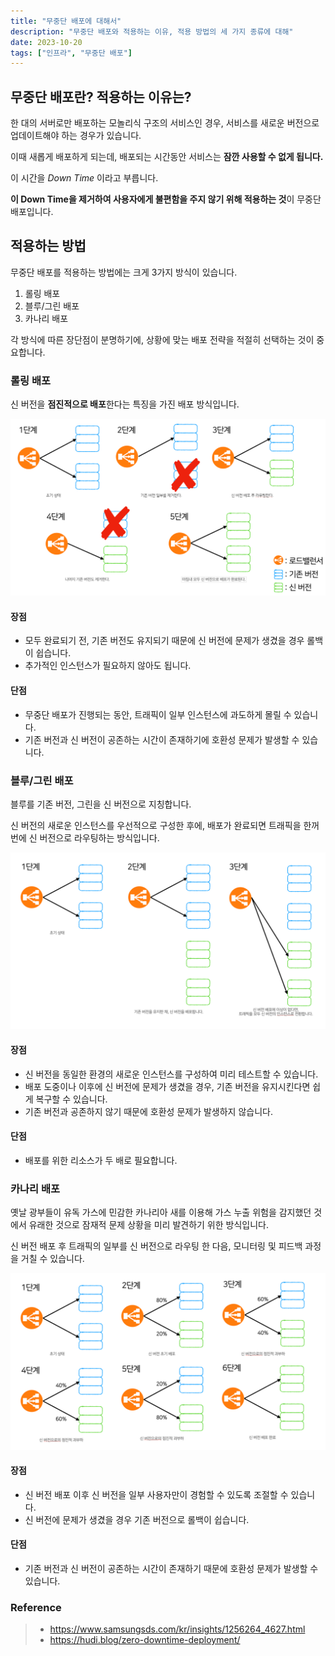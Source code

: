 ```yaml
---
title: "무중단 배포에 대해서"
description: "무중단 배포와 적용하는 이유, 적용 방법의 세 가지 종류에 대해"
date: 2023-10-20
tags: ["인프라", "무중단 배포"]
---
```


## 무중단 배포란? 적용하는 이유는?

한 대의 서버로만 배포하는 모놀리식 구조의 서비스인 경우, 서비스를 새로운 버전으로 업데이트해야 하는 경우가 있습니다.

이때 새롭게 배포하게 되는데, 배포되는 시간동안 서비스는 **잠깐 사용할 수 없게 됩니다.**

이 시간을 *Down Time* 이라고 부릅니다.

**이 Down Time을 제거하여 사용자에게 불편함을 주지 않기 위해 적용하는 것**이 무중단 배포입니다.

## 적용하는 방법

무중단 배포를 적용하는 방법에는 크게 3가지 방식이 있습니다.

1. 롤링 배포
2. 블루/그린 배포
3. 카나리 배포

각 방식에 따른 장단점이 분명하기에, 상황에 맞는 배포 전략을 적절히 선택하는 것이 중요합니다.

### 롤링 배포

신 버전을 **점진적으로 배포**한다는 특징을 가진 배포 방식입니다.

![롤링 배포](Rolling-Deployment.png)

#### 장점

- 모두 완료되기 전, 기존 버전도 유지되기 때문에 신 버전에 문제가 생겼을 경우 롤백이 쉽습니다.
- 추가적인 인스턴스가 필요하지 않아도 됩니다.

#### 단점

- 무중단 배포가 진행되는 동안, 트래픽이 일부 인스턴스에 과도하게 몰릴 수 있습니다.
- 기존 버전과 신 버전이 공존하는 시간이 존재하기에 호환성 문제가 발생할 수 있습니다.

### 블루/그린 배포

블루를 기존 버전, 그린을 신 버전으로 지칭합니다.

신 버전의 새로운 인스턴스를 우선적으로 구성한 후에, 배포가 완료되면 트래픽을 한꺼번에 신 버전으로 라우팅하는 방식입니다.

![블루/그린 배포](Blue-Green-Deployment.png)

#### 장점

- 신 버전을 동일한 환경의 새로운 인스턴스를 구성하여 미리 테스트할 수 있습니다.
- 배포 도중이나 이후에 신 버전에 문제가 생겼을 경우, 기존 버전을 유지시킨다면 쉽게 복구할 수 있습니다.
- 기존 버전과 공존하지 않기 때문에 호환성 문제가 발생하지 않습니다.

#### 단점

- 배포를 위한 리소스가 두 배로 필요합니다.

### 카나리 배포

옛날 광부들이 유독 가스에 민감한 카나리아 새를 이용해 가스 누출 위험을 감지했던 것에서 유래한 것으로 잠재적 문제 상황을 미리 발견하기 위한 방식입니다.

신 버전 배포 후 트래픽의 일부를 신 버전으로 라우팅 한 다음, 모니터링 및 피드백 과정을 거칠 수 있습니다.

![카나리 배포](Canary-Deployment.png)

#### 장점

- 신 버전 배포 이후 신 버전을 일부 사용자만이 경험할 수 있도록 조절할 수 있습니다.
- 신 버전에 문제가 생겼을 경우 기존 버전으로 롤백이 쉽습니다.

#### 단점

- 기존 버전과 신 버전이 공존하는 시간이 존재하기 때문에 호환성 문제가 발생할 수 있습니다.

### Reference
> - https://www.samsungsds.com/kr/insights/1256264_4627.html
> - https://hudi.blog/zero-downtime-deployment/
